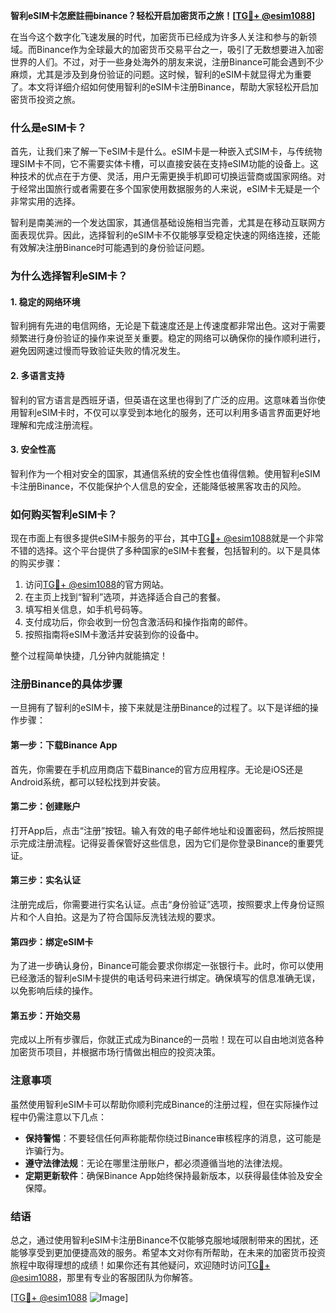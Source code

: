 **智利eSIM卡怎麽註冊binance？轻松开启加密货币之旅！[[TG💪+ @esim1088](https://t.me/s/esim1088)]**

在当今这个数字化飞速发展的时代，加密货币已经成为许多人关注和参与的新领域。而Binance作为全球最大的加密货币交易平台之一，吸引了无数想要进入加密世界的人们。不过，对于一些身处海外的朋友来说，注册Binance可能会遇到不少麻烦，尤其是涉及到身份验证的问题。这时候，智利的eSIM卡就显得尤为重要了。本文将详细介绍如何使用智利的eSIM卡注册Binance，帮助大家轻松开启加密货币投资之旅。

### 什么是eSIM卡？

首先，让我们来了解一下eSIM卡是什么。eSIM卡是一种嵌入式SIM卡，与传统物理SIM卡不同，它不需要实体卡槽，可以直接安装在支持eSIM功能的设备上。这种技术的优点在于方便、灵活，用户无需更换手机即可切换运营商或国家网络。对于经常出国旅行或者需要在多个国家使用数据服务的人来说，eSIM卡无疑是一个非常实用的选择。

智利是南美洲的一个发达国家，其通信基础设施相当完善，尤其是在移动互联网方面表现优异。因此，选择智利的eSIM卡不仅能够享受稳定快速的网络连接，还能有效解决注册Binance时可能遇到的身份验证问题。

### 为什么选择智利eSIM卡？

#### 1. 稳定的网络环境

智利拥有先进的电信网络，无论是下载速度还是上传速度都非常出色。这对于需要频繁进行身份验证的操作来说至关重要。稳定的网络可以确保你的操作顺利进行，避免因网速过慢而导致验证失败的情况发生。

#### 2. 多语言支持

智利的官方语言是西班牙语，但英语在这里也得到了广泛的应用。这意味着当你使用智利eSIM卡时，不仅可以享受到本地化的服务，还可以利用多语言界面更好地理解和完成注册流程。

#### 3. 安全性高

智利作为一个相对安全的国家，其通信系统的安全性也值得信赖。使用智利eSIM卡注册Binance，不仅能保护个人信息的安全，还能降低被黑客攻击的风险。

### 如何购买智利eSIM卡？

现在市面上有很多提供eSIM卡服务的平台，其中[TG💪+ @esim1088](https://t.me/s/esim1088)就是一个非常不错的选择。这个平台提供了多种国家的eSIM卡套餐，包括智利的。以下是具体的购买步骤：

1. 访问[TG💪+ @esim1088](https://t.me/s/esim1088)的官方网站。
2. 在主页上找到“智利”选项，并选择适合自己的套餐。
3. 填写相关信息，如手机号码等。
4. 支付成功后，你会收到一份包含激活码和操作指南的邮件。
5. 按照指南将eSIM卡激活并安装到你的设备中。

整个过程简单快捷，几分钟内就能搞定！

### 注册Binance的具体步骤

一旦拥有了智利的eSIM卡，接下来就是注册Binance的过程了。以下是详细的操作步骤：

#### 第一步：下载Binance App

首先，你需要在手机应用商店下载Binance的官方应用程序。无论是iOS还是Android系统，都可以轻松找到并安装。

#### 第二步：创建账户

打开App后，点击“注册”按钮。输入有效的电子邮件地址和设置密码，然后按照提示完成注册流程。记得妥善保管好这些信息，因为它们是你登录Binance的重要凭证。

#### 第三步：实名认证

注册完成后，你需要进行实名认证。点击“身份验证”选项，按照要求上传身份证照片和个人自拍。这是为了符合国际反洗钱法规的要求。

#### 第四步：绑定eSIM卡

为了进一步确认身份，Binance可能会要求你绑定一张银行卡。此时，你可以使用已经激活的智利eSIM卡提供的电话号码来进行绑定。确保填写的信息准确无误，以免影响后续的操作。

#### 第五步：开始交易

完成以上所有步骤后，你就正式成为Binance的一员啦！现在可以自由地浏览各种加密货币项目，并根据市场行情做出相应的投资决策。

### 注意事项

虽然使用智利eSIM卡可以帮助你顺利完成Binance的注册过程，但在实际操作过程中仍需注意以下几点：

- **保持警惕**：不要轻信任何声称能帮你绕过Binance审核程序的消息，这可能是诈骗行为。
- **遵守法律法规**：无论在哪里注册账户，都必须遵循当地的法律法规。
- **定期更新软件**：确保Binance App始终保持最新版本，以获得最佳体验及安全保障。

### 结语

总之，通过使用智利eSIM卡注册Binance不仅能够克服地域限制带来的困扰，还能够享受到更加便捷高效的服务。希望本文对你有所帮助，在未来的加密货币投资旅程中取得理想的成绩！如果你还有其他疑问，欢迎随时访问[TG💪+ @esim1088](https://t.me/s/esim1088)，那里有专业的客服团队为你解答。

[[TG💪+ @esim1088](https://t.me/s/esim1088) ![Image](https://i.postimg.cc/4NQfJmqS/Snipaste-2025-05-13-00-14-12.png)]